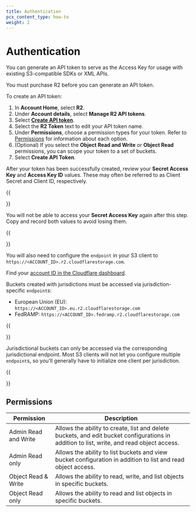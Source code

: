 ```yaml
---
title: Authentication
pcx_content_type: how-to
weight: 2
---
```


# Authentication

You can generate an API token to serve as the Access Key for usage with existing S3-compatible SDKs or XML APIs. 

You must purchase R2 before you can generate an API token.

To create an API token: 

1. In **Account Home**, select **R2**.
2. Under **Account details**, select **Manage R2 API tokens**.
3. Select [**Create API token**](https://dash.cloudflare.com/?to=/:account/r2/api-tokens).
4. Select the **R2 Token** text to edit your API token name.
5. Under **Permissions**, choose a permission types for your token. Refer to [Permissions](#permissions) for information about each option.
6. (Optional) If you select the **Object Read and Write** or **Object Read** permissions, you can scope your token to a set of buckets.
7. Select **Create API Token**.

After your token has been successfully created, review your **Secret Access Key** and **Access Key ID** values. These may often be referred to as Client Secret and Client ID, respectively.

{{<Aside type="warning">}}

You will not be able to access your **Secret Access Key** again after this step. Copy and record both values to avoid losing them.

{{</Aside>}}

You will also need to configure the `endpoint` in your S3 client to `https://<ACCOUNT_ID>.r2.cloudflarestorage.com`.

Find your [account ID in the Cloudflare dashboard](/fundamentals/setup/find-account-and-zone-ids/).

Buckets created with jurisdictions must be accessed via jurisdiction-specific `endpoint`s:

- European Union (EU): `https://<ACCOUNT_ID>.eu.r2.cloudflarestorage.com`
- FedRAMP: `https://<ACCOUNT_ID>.fedramp.r2.cloudflarestorage.com`

{{<Aside type="warning">}}

Jurisdictional buckets can only be accessed via the corresponding jurisdictional endpoint. Most S3 clients will not let you configure multiple `endpoint`s, so you'll generally have to initialize one client per jurisdiction.

{{</Aside>}}

## Permissions

| Permission | Description |
|------------|-------------|
| Admin Read and Write | Allows the ability to create, list and delete buckets, and edit bucket configurations in addition to list, write, and read object access. |
| Admin Read only | Allows the ability to list buckets and view bucket configuration in addition to list and read object access. |
| Object Read & Write | Allows the ability to read, write, and list objects in specific buckets. |
| Object Read only | Allows the ability to read and list objects in specific buckets. |
